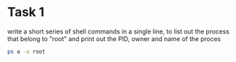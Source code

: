 # Task 1

write a short series of shell commands in a single line, to list out the process that belong to "root" and print out the PID, owner and name of the proces

```bash
ps a -u root
```
